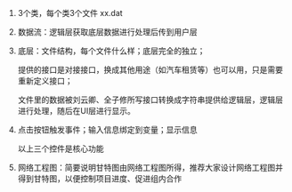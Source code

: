 1. 3个类，每个类3个文件 xx.dat

2. 数据流：逻辑层获取底层数据进行处理后传到用户层

3. 底层：文件结构，每个文件什么样；底层完全的独立；

   提供的接口是对接接口，换成其他用途（如汽车租赁等）也可以用，只是需要重新定义接口；

   文件里的数据被刘云卿、全子修所写接口转换成字符串提供给逻辑层，逻辑层进行处理，随后在UI层进行显示。

4. 点击按钮触发事件；输入信息绑定到变量；显示信息

   以上三个控件是核心功能

5. 网络工程图：简要说明甘特图由网络工程图所得，推荐大家设计网络工程图并得到甘特图，以便控制项目进度、促进组内合作